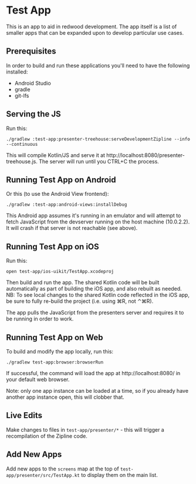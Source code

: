Test App
============

This is an app to aid in redwood development. The app itself is a list of smaller apps that can be expanded upon to develop particular use cases.


Prerequisites
-------------

In order to build and run these applications you'll need to have the following installed:
- Android Studio
- gradle
- git-lfs


Serving the JS
--------------

Run this:

```
./gradlew :test-app:presenter-treehouse:serveDevelopmentZipline --info --continuous
```

This will compile Kotlin/JS and serve it at http://localhost:8080/presenter-treehouse.js. The server will
run until you CTRL+C the process.


Running Test App on Android
-------------------------------

Or this (to use the Android View frontend):

```
./gradlew :test-app:android-views:installDebug
```

This Android app assumes it's running in an emulator and will attempt to fetch JavaScript from the
devserver running on the host machine (10.0.2.2). It will crash if that server is not reachable (see above).


Running Test App on iOS
---------------------------

Run this:
```
open test-app/ios-uikit/TestApp.xcodeproj
```

Then build and run the app. The shared Kotlin code will be built automatically as part of building the iOS app, and also rebuilt as needed.
NB: To see local changes to the shared Kotlin code reflected in the iOS app, be sure to fully re-build the project (i.e. using ⌘R, not ⌃⌘R).

The app pulls the JavaScript from the presenters server and requires it to be running in order to work.


Running Test App on Web
---------------------------

To build and modify the app locally, run this:
```
./gradlew test-app:browser:browserRun
```

If successful, the command will load the app at http://localhost:8080/ in your default web browser.

Note: only one app instance can be loaded at a time, so if you already have another app instance open, this will clobber that.

Live Edits
----------

Make changes to files in `test-app/presenter/*` - this will trigger a recompilation of the Zipline code.

Add New Apps
---------------

Add new apps to the `screens` map at the top of `test-app/presenter/src/TestApp.kt` to display them on the main list.
